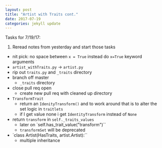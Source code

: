 ```yaml
---
layout: post
title: "Artist with Traits cont."
date: 2017-07-19
categories: jekyll update
---
```


Tasks for 7/19/17:
1. Reread notes from yesterday and start those tasks
* nit pick: no space between `x = True` instead do `x=True` keyword arguments
* `artist_withTraits.py` -> `artist.py`
* rip out `traits.py` and `_traits` directory
* branch off master
    * `_traits` directory
* close pull req open
    * create new pull req with cleaned up directory
* `TransformTrait`
    * return an `IdenityTransform()` and to work around that is to alter the set logic in `traitlets`
    * if I get value none i get `IdentityTransform` instead of `None`
* return `transform` in `self._traits_values`
    * later on `self.has_trait_value("transform")``
    * `transformSet` will be deprecated
* `class Artist(HasTraits, artist.Artist):``
    * multiple inheritance
